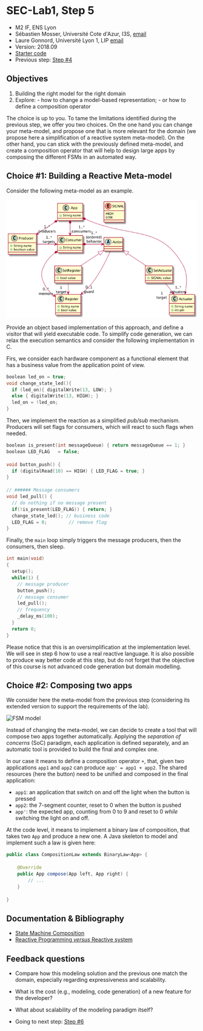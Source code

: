 # SEC-Lab1, Step 5

  * M2 IF, ENS Lyon
  * Sébastien Mosser, Université Cote d'Azur, I3S, [email](mailto:mosser@i3s.unice.fr)
  * Laure Gonnord, Université Lyon 1, LIP [email](mailto:laure.gonnord@ens-lyon.fr)
  * Version: 2018.09
  * [Starter code](https://github.com/mosser/sec-labs/tree/master/lab_1/_code/step5)
  * Previous step: [Step #4](https://github.com/mosser/sec-labs/blob/master/lab_1/step_4.md)


## Objectives

  1. Building the right model for the right domain
  2. Explore: 
    - how to change a model-based representation;
    - or how to define a composition operator

The choice is up to you. To tame the limitations identified during the previous step, we offer you two choices. On the one hand you can change your meta-model, and propose one that is more relevant for the domain (we propose here a simplification of a reactive system meta-model). On the other hand, you can stick with the previously defined meta-model, and create a composition operator that will help to design large apps by composing the different FSMs in an automated way.


## Choice #1: Building a Reactive Meta-model


Consider the following meta-model as an example. 

<p align="center">

 ![Reactive model](./_code/step5/reactive_model.png)

</p>


Provide an object based implementation of this approach, and define a visitor that will yield executable code. To simplify code generation, we can relax the execution semantics and consider the following implementation in C.

Firs, we consider each hardware component as a functional element that has a business value from the application point of view.

```C
boolean led_on = true;
void change_state_led(){
  if (led_on){ digitalWrite(13, LOW); }
  else { digitalWrite(13, HIGH); }
  led_on = !led_on;
}
```

Then, we implement the reaction as a simplified _pub/sub_ mechanism. Producers will set flags for consumers, which will react to such flags when needed.

```C
boolean is_present(int messageQueue) { return messageQueue == 1; }
boolean LED_FLAG   = false;

void button_push() {
  if (digitalRead(10) == HIGH) { LED_FLAG = true; }
}

// ###### Message consumers
void led_pull() {
  // do nothing if no message present
  if(!is_present(LED_FLAG)) { return; }
  change_state_led(); // business code
  LED_FLAG = 0;        // remove flag
}
```


Finally, the `main` loop simply triggers the message producers, then the consumers, then sleep. 

```C
int main(void)
{
  setup();
  while(1) {
    // message producer
    button_push();
    // message consumer
    led_pull();
    // frequency
    _delay_ms(100);
  }
  return 0;
}
```

Please notice that this is an oversimplification at the implementation level. We will see in step 6 how to use a real reactive language. It is also possible to produce way better code at this step, but do not forget that the objective of this course is not advanced code generation but domain modelling.

## Choice #2: Composing two apps

We consider here the meta-model from the previous step (considering its extended version to support the requirements of the lab).


<p align="center">

 ![FSM model](./_code/step4/model.png)

</p>


Instead of changing the meta-model, we can decide to create a tool that will compose two apps together automatically. Applying the _separation of concerns_ (SoC) paradigm, each application is defined separately, and an automatic tool is provided to build the final and complex one. 

In our case it means to define a composition operator `+`, that, given two applications `app1` and `app2` can produce `app' = app1 + app2`. The shared resources (here the button) need to be unified and composed in the final application:

  - `app1`: an application that switch on and off the light when the button is pressed
  - `app2`: the 7-segment counter, reset to 0 when the button is pushed
  - `app'`: the expected app, counting from 0 to 9 and reset to 0 *while* switching the light on and off.

At the code level, it means to implement a binary law of composition, that takes two `App` and produce a new one. A Java skeleton to model and implement such a law is given here:

```Java
public class CompositionLaw extends BinaryLaw<App> {

	@Override 
	public App compose(App left, App right) {
		// ...
	}

}
```


## Documentation & Bibliography

  - [State Machine Composition](http://retis.sssup.it/~marco/files/lesson6-state_machines_connections.pdf)
  - [Reactive Programming _versus_ Reactive system](https://www.oreilly.com/ideas/reactive-programming-vs-reactive-systems)

## Feedback questions

* Compare how this modeling solution and the previous one
match the domain, especially regarding expressiveness and
scalability.

* What is the cost (e.g., modeling, code generation) of a new
feature for the developer?

* What about scalability of the modeling paradigm itself?



* Going to next step: [Step #6](https://github.com/mosser/sec-labs/blob/master/lab_1/step_6.md)
